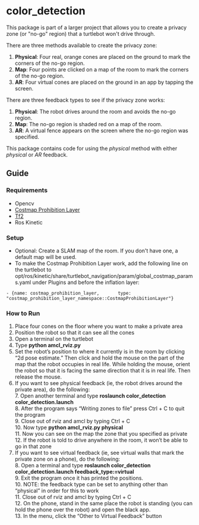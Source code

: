 # color_detection

This package is part of a larger project that allows you to create a privacy zone (or "no-go" region) that a turtlebot won't drive through. 

There are three methods available to create the privacy zone:
1. **Physical**: Four real, orange cones are placed on the ground to mark the corners of the no-go region.
2. **Map**: Four points are clicked on a map of the room to mark the corners of the no-go region.
3. **AR**: Four virtual cones are placed on the ground in an app by tapping the screen.

There are three feedback types to see if the privacy zone works:
1. **Physical**: The robot drives around the room and avoids the no-go region.
2. **Map**: The no-go region is shaded red on a map of the room.
3. **AR**: A virtual fence appears on the screen where the no-go region was specified. 

This package contains code for using the *physical* method with either *physical* or *AR* feedback.

## Guide
### Requirements
* Opencv
* [Costmap Prohibition Layer](http://wiki.ros.org/costmap_prohibition_layer)
* [Tf2](http://wiki.ros.org/tf2)
* Ros Kinetic

### Setup
* Optional: Create a SLAM map of the room. If you don't have one, a default map will be used.
* To make the Costmap Prohibition Layer work, add the following line on the turtlebot to opt/ros/kinetic/share/turtlebot_navigation/param/global_costmap_params.yaml under Plugins and before the inflation layer:
```
- {name: costmap_prohibition_layer,       type: "costmap_prohibition_layer_namespace::CostmapProhibitionLayer"}
```

### How to Run
1. Place four cones on the floor where you want to make a private area
2. Position the robot so that it can see all the cones
3. Open a terminal on the turtlebot
4. Type **python amcl_rviz.py**
5. Set the robot’s position to where it currently is in the room by clicking “2d pose estimate.” Then click and hold the mouse on the part of the map that the robot occupies in real life. While holding the mouse, orient the robot so that it is facing the same direction that it is in real life. Then release the mouse.
6. If you want to see physical feedback (ie, the robot drives around the private area), do the following:  
    7. Open another terminal and type **roslaunch color_detection color_detection.launch**  
    8. After the program says “Writing zones to file” press Ctrl + C to quit the program  
    9. Close out of rviz and amcl by typing Ctrl + C   
    10. Now type **python amcl_rviz.py physical**  
    11. Now you can see on the map the zone that you specified as private  
    12. If the robot is told to drive anywhere in the room, it won’t be able to go in that zone  
7. If you want to see virtual feedback (ie, see virtual walls that mark the private zone on a phone), do the following:  
    8. Open a terminal and type **roslaunch color_detection color_detection.launch feedback_type:=virtual**  
    9. Exit the program once it has printed the positions.  
    10. NOTE: the feedback type can be set to anything other than “physical” in order for this to work  
    11. Close out of rviz and amcl by typing Ctrl + C   
    12. On the phone, stand in the same place the robot is standing (you can hold the phone over the robot) and open the black app.   
    13. In the menu, click the “Other to Virtual Feedback” button  
